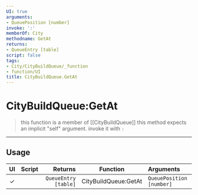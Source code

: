 ```yaml
---
UI: true
arguments:
- QueuePosition [number]
invoke: ':'
memberOf: City
methodname: GetAt
returns:
- QueueEntry [table]
script: false
tags:
- City/CityBuildQueue/_function
- function/UI
title: CityBuildQueue.GetAt
---
```

# CityBuildQueue:GetAt
> this function is a member of [[CityBuildQueue]]
> this method expects an implicit "self" argument. invoke it with `:`
-----
## Usage
|  UI | Script | Returns | Function | Arguments |
|:---:|:------:|-------:|:--------:|:---------|
|✓| |`QueueEntry [table]`|CityBuildQueue:GetAt|`QueuePosition [number]`|
